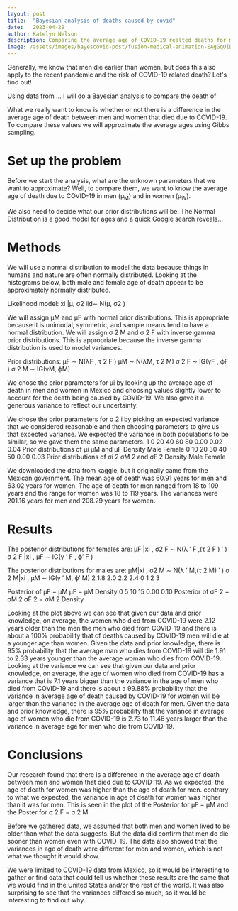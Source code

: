 ```yaml
---
layout: post
title:  "Bayesian analysis of deaths caused by covid"
date:   2023-04-29
author: Katelyn Nelson
description: Comparing the average age of COVID-19 realted deaths for men an women with a Bayesian analysis in R
image: /assets/images/bayescovid-post/fusion-medical-animation-EAgGqOiDDMg-unsplash.jpg
---
```


Generally, we know that men die earlier than women, but does this also apply to the recent pandemic and the risk of COVID-19 related death?  Let's find out!

Using data from ... I will do a Bayesian analysis to compare the death of 

What we really want to know is whether or not there is a difference in the average age of death between men and women that died due to COVID-19. To compare these values we will approximate the average ages using Gibbs sampling.

# Set up the problem

Before we start the analysis, what are the unknown parameters that we want to approximate? Well, to compare them, we want to know the average age of death due to COVID-19 in men (&mu;<sub>M</sub>) and in women (&mu;<sub>W</sub>).
<!--and the variance of age of death due to COVID-19 for men and women (&sigma;<sub>M</sub> and &sigma;<sub>W</sub>). -->

We also need to decide what our prior distributions will be. The Normal Distribution is a good model for ages and a quick Google search reveals...

# Methods

We will use a normal distribution to model the data because things in humans and nature are often normally
distributed. Looking at the histograms below, both male and female age of death appear to be approximately
normally distributed.

Likelihood model: xi
|µ, σ2
iid∼ N(µ, σ2
)

We will assign µM and µF with normal prior distributions. This is appropriate because it is unimodal,
symmetric, and sample means tend to have a normal distribution.
We will assign σ
2
M and σ
2
F with inverse gamma prior distributions. This is appropriate because the inverse
gamma distribution is used to model variances.

Prior distributions:
µF ∼ N(λF , τ 2
F )
µM ∼ N(λM, τ 2
M)
σ
2
F ∼ IG(γF , ϕF )
σ
2
M ∼ IG(γM, ϕM)

We chose the prior parameters for µi by looking up the average age of death in men and women in Mexico and choosing values slightly lower to account for the death being caused by COVID-19. We also gave it a generous variance to reflect our uncertainty.

We chose the prior parameters for σ
2
i by picking an expected variance that we considered reasonable and
then choosing parameters to give us that expected variance. We expected the variance in both populations
to be similar, so we gave them the same parameters.
1
0 20 40 60 80
0.00 0.02 0.04
Prior distributions of µi
µM and µF
Density
Male
Female
0 10 20 30 40 50
0.00 0.03
Prior distributions of σi
2
σM
2 and σF
2
Density
Male
Female

We downloaded the data from kaggle, but it originally came from the Mexican government. The mean age
of death was 60.91 years for men and 63.02 years for women. The age of death for men ranged from 18 to
109 years and the range for women was 18 to 119 years. The variances were 201.16 years for men and 208.29
years for women.

# Results

The posterior distributions for females are:
µF |xi
, σ2
F ∼ N(λ
′
F ,(τ
2
F )
′
)
σ
2
F |xi
, µF ∼ IG(γ
′
F , ϕ′
F )

The posterior distributions for males are:
µM|xi
, σ2
M ∼ N(λ
′
M,(τ
2
M)
′
)
σ
2
M|xi
, µM ∼ IG(γ
′
M, ϕ′
M)
2
1.8 2.0 2.2 2.4
0 1 2
3

Posterior of µF − µM
µF − µM
Density
0 5 10 15
0.00 0.10
Posterior of σF
2 − σM
2
σF
2 − σM
2
Density

Looking at the plot above we can see that given our data and prior knowledge, on average, the women who died from COVID-19 were 2.12 years older than the men the men who died from COVID-19 and there is about a 100% probability that of deaths caused by COVID-19 men will die at a younger age than women.
Given the data and prior knowledge, there is 95% probability that the average man who dies from COVID-19
will die 1.91 to 2.33 years younger than the average woman who dies from COVID-19.
Looking at the variance we can see that given our data and prior knowledge, on average, the age of women
who died from COVID-19 has a variance that is 7.1 years bigger than the variance in the age of men who died
from COVID-19 and there is about a 99.88% probability that the variance in average age of death caused
by COVID-19 for women will be larger than the variance in the average age of death for men. Given the
data and prior knowledge, there is 95% probability that the variance in average age of women who die from
COVID-19 is 2.73 to 11.46 years larger than the variance in average age for men who die from COVID-19.

# Conclusions

Our research found that there is a difference in the average age of death between men and women that died
due to COVID-19. As we expected, the age of death for women was higher than the age of death for men.
contrary to what we expected, the variance in age of death for women was higher than it was for men. This
is seen in the plot of the Posterior for µF − µM and the Poster for σ
2
F − σ
2
M.

Before we gathered data, we assumed that both men and women lived to be older than what the data
suggests. But the data did confirm that men do die sooner than women even with COVID-19. The data also
showed that the variances in age of death were different for men and women, which is not what we thought
it would show.

We were limited to COVID-19 data from Mexico, so it would be interesting to gather or find data that could
tell us whether these results are the same that we would find in the United States and/or the rest of the
world. It was also surprising to see that the variances differed so much, so it would be interesting to find
out why.
